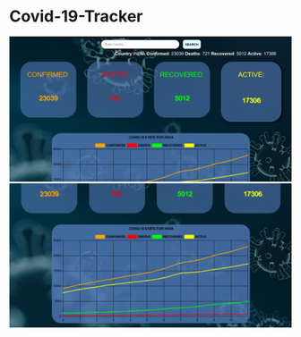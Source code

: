 # Covid-19-Tracker

<img src="covid-19/projectImages/image01.png">


<img src="covid-19/projectImages/image02.png">
